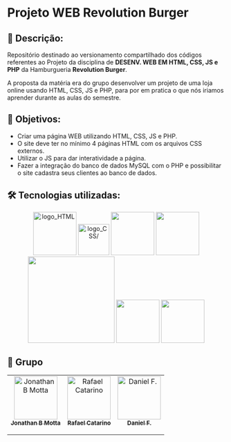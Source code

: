 <h1> Projeto WEB Revolution Burger </h1>

<h2>📝 Descrição: </h2>

<p>Repositório destinado ao versionamento compartilhado dos códigos referentes ao Projeto da disciplina de <b>DESENV. WEB EM HTML, CSS, JS e PHP</b> da Hamburgueria <b>Revolution Burger</b>.</p>

<p>A proposta da matéria era do grupo desenvolver um projeto de uma loja online usando HTML, CSS, JS e PHP, para por em pratica o que nós iriamos aprender durante as aulas do semestre.</p>

<h2>🎯 Objetivos:</h2>

<ul>
  <li> Criar uma página WEB utilizando HTML, CSS, JS e PHP. </li>

  <li> O site deve ter no mínimo 4 páginas HTML com os arquivos CSS externos.</li>

  <li> Utilizar o JS para dar interatividade a página.</li>

  <li> Fazer a integração do banco de dados MySQL com o PHP e possibilitar o site cadastra seus clientes ao banco de dados.</li>
</ul>

<h2>🛠 Tecnologias utilizadas:</h2>

<div align="center">
  <img src="https://upload.wikimedia.org/wikipedia/commons/thumb/6/61/HTML5_logo_and_wordmark.svg/512px-HTML5_logo_and_wordmark.svg.png" width="100px" alt="logo_HTML" />
  <img src="https://upload.wikimedia.org/wikipedia/commons/thumb/d/d5/CSS3_logo_and_wordmark.svg/120px-CSS3_logo_and_wordmark.svg.png" width="72px"  alt=logo_CSS/>
  <img src="https://upload.wikimedia.org/wikipedia/commons/thumb/9/99/Unofficial_JavaScript_logo_2.svg/512px-Unofficial_JavaScript_logo_2.svg.png" width="100px" />
  <img src="https://upload.wikimedia.org/wikipedia/commons/thumb/2/27/PHP-logo.svg/711px-PHP-logo.svg.png" width="100px" />
  <img src="https://upload.wikimedia.org/wikipedia/en/thumb/9/98/Discord_logo.svg/200px-Discord_logo.svg.png" width="200px" />
  <img src="https://upload.wikimedia.org/wikipedia/commons/9/91/Octicons-mark-github.svg" width="100px" />
  <img src="https://upload.wikimedia.org/wikipedia/commons/thumb/9/9a/Visual_Studio_Code_1.35_icon.svg/113px-Visual_Studio_Code_1.35_icon.svg.png" width="100px" />
</div>

<h2> 🙋 Grupo </h2>

<table align="center">

  <td align="center">
    <a href="https://github.com/motta03">
    <img src="https://avatars.githubusercontent.com/u/114316194?v=4" width="100px;" alt="Jonathan B Motta"/><br>
    <sub>
      <b>Jonathan B Motta</b>
    </sub><br>
    <a href="https://www.linkedin.com/in/jonathan-barbosa-da-motta-6467a418a/"><img src="https://img.shields.io/badge/LinkedIn-0077B5?style=for-the-badge&logo=linkedin&logoColor=white" height="15px"></a>
  </td>
  <td align="center">
    <a href="https://github.com/Rafael-Catarino">
    <img src="https://avatars.githubusercontent.com/u/88910529?v=4" width="100px;" alt="Rafael Catarino"/><br>
    <sub>
      <b>Rafael Catarino</b>
    </sub><br>
    <a href="https://www.linkedin.com/in/rafael-dos-santos-catarino-ab9414206/"><img src="https://img.shields.io/badge/LinkedIn-0077B5?style=for-the-badge&logo=linkedin&logoColor=white" height="15px"></a>
  </td>
  <td align="center">
    <a href="https://www.linkedin.com/in/danielcferreira/">
    <img src="https://media.licdn.com/dms/image/D5635AQFtGjRm-omHZQ/profile-framedphoto-shrink_400_400/0/1696604483278?e=1701010800&v=beta&t=UyQedRb0PHvWZkqyBqworTyuvXuFae25hMwI8ABB4Ho" width="100px;" alt="Daniel F."/><br>
    <sub>
      <b>Daniel F.</b>
    </sub><br>
    <a href="https://www.linkedin.com/in/danielcferreira/"><img src="https://img.shields.io/badge/LinkedIn-0077B5?style=for-the-badge&logo=linkedin&logoColor=white" height="15px"></a>
  </td>
  
</table>

